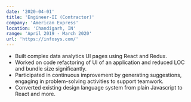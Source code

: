 ```yaml
---
date: '2020-04-01'
title: 'Engineer-II (Contractor)'
company: 'American Express'
location: 'Chandigarh, IN'
range: 'April 2019 - March 2020'
url: 'https://infosys.com/'
---
```


- Built complex data analytics UI pages using React and Redux.
- Worked on code refactoring of UI of an application and reduced LOC and bundle size significantly.
- Participated in continuous improvement by generating suggestions, engaging in problem-solving activities to support teamwork.
- Converted existing design language system from plain Javascript to React and more.
